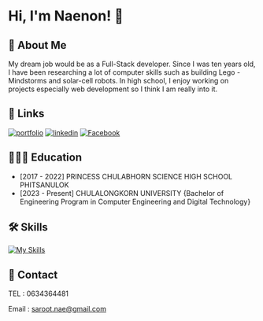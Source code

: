 
# Hi, I'm Naenon! 👋


## 🚀 About Me
My dream job would be as a Full-Stack developer. Since I was ten years old, I have been researching a lot of computer skills such as building Lego - Mindstorms and solar-cell robots. In high school, I enjoy working on projects especially web development so I think I am really into it.

## 🔗 Links
[![portfolio](https://img.shields.io/badge/my_portfolio-000?style=for-the-badge&logo=ko-fi&logoColor=white)](https://saroot-portfolio.onrender.com/)
[![linkedin](https://img.shields.io/badge/linkedin-0A66C2?style=for-the-badge&logo=linkedin&logoColor=white)](https://www.linkedin.com/in/saroot-areerattanawetch/)
[![Facebook](https://img.shields.io/badge/facebook-1DA1F2?style=for-the-badge&logo=facebook&logoColor=white)](https://web.facebook.com/saroot.areerattanawetch/)



## 👨🏼‍💻 Education
- [2017 - 2022] PRINCESS CHULABHORN SCIENCE HIGH SCHOOL PHITSANULOK
- [2023 - Present] CHULALONGKORN UNIVERSITY {Bachelor of Engineering Program in Computer Engineering and Digital Technology}


## 🛠 Skills
[![My Skills](https://skillicons.dev/icons?i=cpp,html,css,javascript,react,nodejs)](https://skillicons.dev)


## 💼 Contact
TEL : 0634364481

Email : saroot.nae@gmail.com




